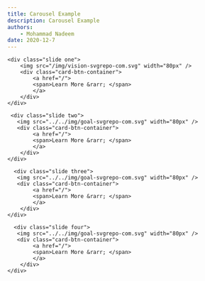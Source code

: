 ```yaml
---
title: Carousel Example
description: Carousel Example
authors:
    - Mohammad Nadeem
date: 2020-12-7
---
```




<div class="carousel_wrapper">

 <div  class="carousel">
    
    <div class="slide one">
        <img src="/img/vision-svgrepo-com.svg" width="80px" />
        <div class="card-btn-container">
            <a href="/">
            <span>Learn More &rarr; </span>
            </a>
        </div>
    </div>

     <div class="slide two">
       <img src="../../img/goal-svgrepo-com.svg" width="80px" />
       <div class="card-btn-container">
            <a href="/">
            <span>Learn More &rarr; </span>
            </a>
        </div>
    </div>

      <div class="slide three">
       <img src="../../img/goal-svgrepo-com.svg" width="80px" />
       <div class="card-btn-container">
            <a href="/">
            <span>Learn More &rarr; </span>
            </a>
        </div>
    </div>

      <div class="slide four">
       <img src="../../img/goal-svgrepo-com.svg" width="80px" />
       <div class="card-btn-container">
            <a href="/">
            <span>Learn More &rarr; </span>
            </a>
        </div>
    </div>

 </div>

</div>